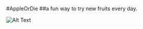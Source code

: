 #AppleOrDie
##a fun way to try new fruits every day.


![Alt Text](https://media.giphy.com/media/l1J9KRiBuSUEkkE36/giphy.gif)
